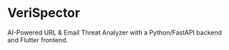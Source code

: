 # VeriSpector
AI-Powered URL &amp; Email Threat Analyzer with a Python/FastAPI backend and Flutter frontend.
